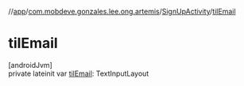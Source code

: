 //[app](../../../index.md)/[com.mobdeve.gonzales.lee.ong.artemis](../index.md)/[SignUpActivity](index.md)/[tilEmail](til-email.md)

# tilEmail

[androidJvm]\
private lateinit var [tilEmail](til-email.md): TextInputLayout
